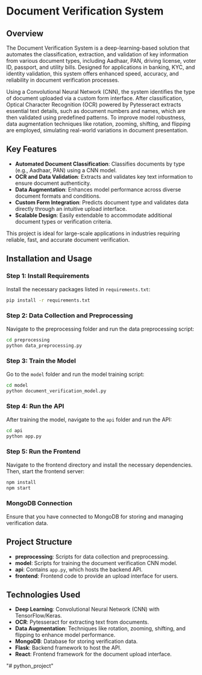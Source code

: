 # Document Verification System

## Overview
The Document Verification System is a deep-learning-based solution that automates the classification, extraction, and validation of key information from various document types, including Aadhaar, PAN, driving license, voter ID, passport, and utility bills. Designed for applications in banking, KYC, and identity validation, this system offers enhanced speed, accuracy, and reliability in document verification processes.

Using a Convolutional Neural Network (CNN), the system identifies the type of document uploaded via a custom form interface. After classification, Optical Character Recognition (OCR) powered by Pytesseract extracts essential text details, such as document numbers and names, which are then validated using predefined patterns. To improve model robustness, data augmentation techniques like rotation, zooming, shifting, and flipping are employed, simulating real-world variations in document presentation.

## Key Features
- **Automated Document Classification**: Classifies documents by type (e.g., Aadhaar, PAN) using a CNN model.
- **OCR and Data Validation**: Extracts and validates key text information to ensure document authenticity.
- **Data Augmentation**: Enhances model performance across diverse document formats and conditions.
- **Custom Form Integration**: Predicts document type and validates data directly through an intuitive upload interface.
- **Scalable Design**: Easily extendable to accommodate additional document types or verification criteria.

This project is ideal for large-scale applications in industries requiring reliable, fast, and accurate document verification.

## Installation and Usage

### Step 1: Install Requirements
Install the necessary packages listed in `requirements.txt`:
```bash
pip install -r requirements.txt
```

### Step 2: Data Collection and Preprocessing
Navigate to the preprocessing folder and run the data preprocessing script:
```bash
cd preprocessing
python data_preprocessing.py
```

### Step 3: Train the Model
Go to the `model` folder and run the model training script:
```bash
cd model
python document_verification_model.py
```

### Step 4: Run the API
After training the model, navigate to the `api` folder and run the API:
```bash
cd api
python app.py
```

### Step 5: Run the Frontend
Navigate to the frontend directory and install the necessary dependencies. Then, start the frontend server:
```bash
npm install
npm start
```

### MongoDB Connection
Ensure that you have connected to MongoDB for storing and managing verification data.

## Project Structure
- **preprocessing**: Scripts for data collection and preprocessing.
- **model**: Scripts for training the document verification CNN model.
- **api**: Contains `app.py`, which hosts the backend API.
- **frontend**: Frontend code to provide an upload interface for users.

## Technologies Used
- **Deep Learning**: Convolutional Neural Network (CNN) with TensorFlow/Keras.
- **OCR**: Pytesseract for extracting text from documents.
- **Data Augmentation**: Techniques like rotation, zooming, shifting, and flipping to enhance model performance.
- **MongoDB**: Database for storing verification data.
- **Flask**: Backend framework to host the API.
- **React**: Frontend framework for the document upload interface.

"# python_project" 
